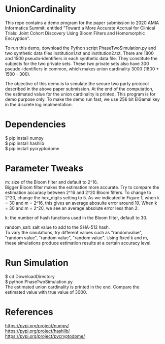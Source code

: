 # UnionCardinality
This repo contains a demo program for the paper submission to 2020 AMIA Informatics Summit, entitled "Toward a More Accurate Accrual for Clinical Trials: Joint Cohort Discovery Using Bloom Filters and Homomorphic Encryption". 

To run this demo, download the Python script PhaseTwoSimulation.py and two synthetic data files institution1.txt and institution2.txt. There are 1800 and 1500 pseudo-identifiers in each synthetic data file. They constitute the subjects for the two private sets. These two private sets also have 300 pseudo-identifiers in common, which makes union cardinality 3000 (1800 + 1500 - 300).

The objective of this demo is to simulate the secure two party protocol described in the above paper submission. At the end of the computation, the estimated value for the union cardinality is printed. This program is for demo purpose only. To make the demo run fast, we use 256 bit ElGamal key in the discrete log implmentation.

# Dependencies  
$ pip install numpy  
$ pip install hashlib  
$ pip install pycryptodome  

# Parameter Tweaks
m: size of the Bloom filter and default to 2^16.  
Bigger Bloom filter makes the estimation more accurate. Try to compare the estimation accuracy between 2^16 and 2^20 Bloom filters. To change to 2^20, change the hex_digits setting to 5. As we indicated in Figure 1, when k = 30 and m = 2^16, this gives an average abosulte error around 10. When k = 30 and m = 2^20, we see an average absolute error less than 2.

k: the number of hash functions used in the Bloom filter, default to 30.  

random_salt: salt value to add to the SHA-512 hash.  
To vary the simulations, try different values such as "randomvalue", "random value", "random  value", "random   value". Using fixed k and m, these simulations produce estimation results at a certain accuracy level.

# Run Simulation  
$ cd DownloadDirectory  
$ python PhaseTwoSimulation.py  
The estimated union cardinality is printed in the end. Compare the estimated value with true value of 3000.

# References  
https://pypi.org/project/numpy/  
https://pypi.org/project/hashlib/  
https://pypi.org/project/pycryptodome/  
